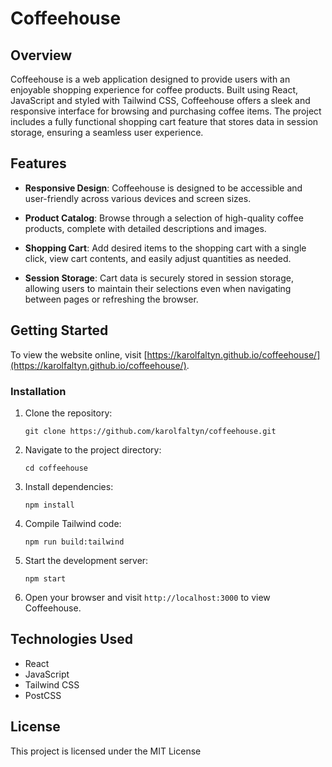 
# Coffeehouse


## Overview

Coffeehouse is a web application designed to provide users with an enjoyable shopping experience for coffee products. Built using React, JavaScript and styled with Tailwind CSS, Coffeehouse offers a sleek and responsive interface for browsing and purchasing coffee items. The project includes a fully functional shopping cart feature that stores data in session storage, ensuring a seamless user experience.

## Features

- **Responsive Design**: Coffeehouse is designed to be accessible and user-friendly across various devices and screen sizes.
  
- **Product Catalog**: Browse through a selection of high-quality coffee products, complete with detailed descriptions and images.
  
- **Shopping Cart**: Add desired items to the shopping cart with a single click, view cart contents, and easily adjust quantities as needed.
  
- **Session Storage**: Cart data is securely stored in session storage, allowing users to maintain their selections even when navigating between pages or refreshing the browser.

## Getting Started 

To view the website online, visit [https://karolfaltyn.github.io/coffeehouse/](https://karolfaltyn.github.io/coffeehouse/).

### Installation

1. Clone the repository:

   ```
   git clone https://github.com/karolfaltyn/coffeehouse.git
   ```

2. Navigate to the project directory:

   ```
   cd coffeehouse
   ```

3. Install dependencies:

   ```
   npm install
   ```

4. Compile Tailwind code:

   ```
   npm run build:tailwind
   ```
   
5. Start the development server:

   ```
   npm start
   ```
   
6. Open your browser and visit `http://localhost:3000` to view Coffeehouse.

## Technologies Used

-   React
-   JavaScript
-   Tailwind CSS
-   PostCSS

## License

This project is licensed under the MIT License
